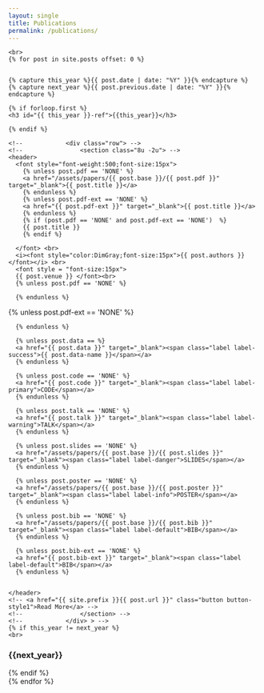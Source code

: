 ```yaml
---
layout: single
title: Publications
permalink: /publications/
---
```


<head>
  <meta name="viewport" content="width=device-width, initial-scale=1">
  <link rel="stylesheet" href="https://maxcdn.bootstrapcdn.com/bootstrap/3.3.7/css/bootstrap.min.css">
  <script src="https://ajax.googleapis.com/ajax/libs/jquery/3.1.1/jquery.min.js"></script>
  <script src="https://maxcdn.bootstrapcdn.com/bootstrap/3.3.7/js/bootstrap.min.js"></script>
<style>
/* ==========================================================================
   BASE ELEMENTS
   ========================================================================== */
html {
  /* sticky footer fix */
  position: relative;
  min-height: 100%;
}

body {
  margin: 0;
  padding: 0;
  padding-bottom: 9em;
  color: $text-color;
  font-family: $global-font-family;
  line-height: 1.5;

  &.overflow--hidden {
    /* when primary navigation is visible, the content in the background won't scroll */
    overflow: hidden;
  }
}

h1, h2, h3, h4, h5, h6 {
  margin: 2em 0 0.5em;
  line-height: 1.2;
  font-family: $header-font-family;
  font-weight: bold;
}

h1 {
  margin-top: 0;
  font-size: $type-size-3;
}

h2 {
  font-size: $type-size-4;
}

h3 {
  font-size: $type-size-5;
}

h4 {
  font-size: $type-size-6;
}

h5 {
  font-size: $type-size-6;
}

h6 {
  font-size: $type-size-6;
}

small, .small {
  font-size: $type-size-6;
}

p {
  margin-bottom: 1.3em;
}

u,
ins {
  text-decoration: none;
  border-bottom: 1px solid $text-color;
  a {
    color: inherit;
  }
}

del a {
  color: inherit;
}

/* reduce orphans and widows when printing */

p, pre, blockquote, ul, ol, dl, figure, table, fieldset {
  orphans: 3;
  widows: 3;
}

/* abbreviations */

abbr[title],
abbr[data-original-title] {
  text-decoration: none;
  cursor: help;
  border-bottom: 1px dotted $text-color;
}

/* blockquotes */

blockquote {
  margin: 2em 1em 2em 0;
  padding-left: 1em;
  padding-right: 1em;
  font-style: italic;
  border-left: 0.25em solid $primary-color;

  cite {
    font-style: italic;

    &:before {
      content: "\2014";
      padding-right: 5px;
    }
  }
}

/* links */

a {
  &:focus {
    @extend %tab-focus;
  }

  &:hover,
  &:active {
    outline: 0;
  }
}

/* code */

tt, code, kbd, samp, pre {
  font-family: $monospace;
}

pre {
  overflow-x: auto; /* add scrollbars to wide code blocks*/
}

p > code,
a > code,
li > code,
figcaption > code,
td > code {
  padding-top: 0.1rem;
  padding-bottom: 0.1rem;
  font-size: $type-size-6;
  background: $code-background-color;
  border: 1px solid $lighter-gray;
  border-radius: $border-radius;
  box-shadow: $box-shadow;

  &:before, &:after {
    letter-spacing: -0.2em;
    content: "\00a0"; /* non-breaking space*/
  }
}

/* horizontal rule */

hr {
  display: block;
  margin: 1em 0;
  border: 0;
  border-top: 1px solid $border-color;
}

/* lists */

ul li,
ol li {
  margin-bottom: 0.5em;
}

li ul,
li ol {
  margin-top: 0.5em;
}

/*
   Media and embeds
   ========================================================================== */

/* Figures and images */

figure {
  display: -webkit-box;
  display: flex;
  -webkit-box-pack: justify;
          justify-content: space-between;
  -webkit-box-align: start;
          align-items: flex-start;
  flex-wrap: wrap;
  margin: 2em 0;

  img,
  iframe,
  .fluid-width-video-wrapper {
    margin-bottom: 1em;
  }

  img {
    width: 100%;
    border-radius: $border-radius;
    -webkit-transition: $global-transition;
    transition: $global-transition;
  }

  > a {
    display: block;
  }

  &.half {
    > a,
    > img {
      @include breakpoint($small) {
        width: calc(50% - 0.5em);
      }
    }

    figcaption {
      width: 100%;
    }
  }

  &.third {
    > a,
    > img {
      @include breakpoint($small) {
        width: calc(33.3333% - 0.5em);
      }
    }

    figcaption {
      width: 100%;
    }
  }
}

/* Figure captions */

figcaption {
  margin-bottom: 0.5em;
  color: mix(#fff, $text-color, 25%);
  font-family: $caption-font-family;
  font-size: $type-size-6;

  a {
    color: inherit;
    text-decoration: none;
    border-bottom: 1px solid $light-gray;
    -webkit-transition: $global-transition;
    transition: $global-transition;

    &:hover {
      color: #000;
      border-bottom-color: #000;
    }
  }
}


/* Fix IE9 SVG bug */

svg:not(:root) {
  overflow: hidden;
}


/*
   Navigation lists
   ========================================================================== */

/**
 * Removes margins, padding, and bullet points from navigation lists
 *
 * Example usage:
 * <nav>
 *    <ul>
 *      <li><a href="#link-1">Link 1</a></li>
 *      <li><a href="#link-2">Link 2</a></li>
 *      <li><a href="#link-3">Link 3</a></li>
 *    </ul>
 *  </nav>
 */

nav {
  ul {
    margin: 0;
    padding: 0;
  }

  li {
    list-style: none;
  }

  a {
    text-decoration: none;
  }

  /* override white-space for nested lists */
  ul li,
  ol li {
    margin-bottom: 0;
  }

  li ul,
  li ol {
    margin-top: 0;
  }
}

/*
   Global animation transition
   ========================================================================== */

b, i, strong, em, blockquote, p, q, span, figure, img, h1, h2, header, input, a, tr, td, form button, input[type="submit"], .btn, .highlight, .archive__item-teaser {
  -webkit-transition: $global-transition;
  transition: $global-transition;
}

</style>
</head>


<div id="main">

<!--  <div id="content" class="container">
        Filter: <b>All</b> - <b><a href="bias.html">Model Analysis</a></b> - <b><a href="sem_rep.html">Semantic Representations</a></b> - <b><a href="downstream">Downstream Applications</a></b> 
    <br> -->

<!--    <h3> Conferences </h3> -->
    <br>
    {% for post in site.posts offset: 0 %}


    {% capture this_year %}{{ post.date | date: "%Y" }}{% endcapture %}
    {% capture next_year %}{{ post.previous.date | date: "%Y" }}{% endcapture %}

    {% if forloop.first %}
    <h3 id="{{ this_year }}-ref">{{this_year}}</h3>

    {% endif %}

    <!-- 			<div class="row"> -->
    <!--				<section class="8u -2u"> -->
    <header>
      <font style="font-weight:500;font-size:15px">
        {% unless post.pdf == 'NONE' %}
        <a href="/assets/papers/{{ post.base }}/{{ post.pdf }}" target="_blank">{{ post.title }}</a>
        {% endunless %}
        {% unless post.pdf-ext == 'NONE' %}
        <a href="{{ post.pdf-ext }}" target="_blank">{{ post.title }}</a>
        {% endunless %}
        {% if (post.pdf == 'NONE' and post.pdf-ext == 'NONE')  %}
        {{ post.title }}
        {% endif %}

      </font> <br>
      <i><font style="color:DimGray;font-size:15px">{{ post.authors }}</font></i> <br>
      <font style = "font-size:15px">
      {{ post.venue }} </font><br>
      {% unless post.pdf == 'NONE' %}
<!--      <a href="/assets/papers/{{ post.base }}/{{ post.pdf }}" target="_blank"><span class="label label-success">PDF</span></a> -->
      {% endunless %}

{% unless post.pdf-ext == 'NONE' %}
<!--
      <a href="{{ post.pdf-ext }}" target="_blank"><span class="label label-success">PDF</span></a> -->
      {% endunless %}

      {% unless post.data == %}
      <a href="{{ post.data }}" target="_blank"><span class="label label-success">{{ post.data-name }}</span></a>
      {% endunless %}

      {% unless post.code == 'NONE' %}
      <a href="{{ post.code }}" target="_blank"><span class="label label-primary">CODE</span></a>
      {% endunless %}

      {% unless post.talk == 'NONE' %}
      <a href="{{ post.talk }}" target="_blank"><span class="label label-warning">TALK</span></a>
      {% endunless %}

      {% unless post.slides == 'NONE' %}
      <a href="/assets/papers/{{ post.base }}/{{ post.slides }}" target="_blank"><span class="label label-danger">SLIDES</span></a>
      {% endunless %}

      {% unless post.poster == 'NONE' %}
      <a href="/assets/papers/{{ post.base }}/{{ post.poster }}" target="_blank"><span class="label label-info">POSTER</span></a>
      {% endunless %}

      {% unless post.bib == 'NONE' %}
      <a href="/assets/papers/{{ post.base }}/{{ post.bib }}" target="_blank"><span class="label label-default">BIB</span></a>
      {% endunless %}

      {% unless post.bib-ext == 'NONE' %}
      <a href="{{ post.bib-ext }}" target="_blank"><span class="label label-default">BIB</span></a>
      {% endunless %}


    </header>
    <!-- <a href="{{ site.prefix }}{{ post.url }}" class="button button-style1">Read More</a> -->
    <!--				</section> -->
    <!--			</div> > -->
    {% if this_year != next_year %}
    <br>
<h3 id="{{ next_year }}-ref">{{next_year}}</h3>

  {% endif %}
<br/>
    {% endfor %}
    

  </div>


